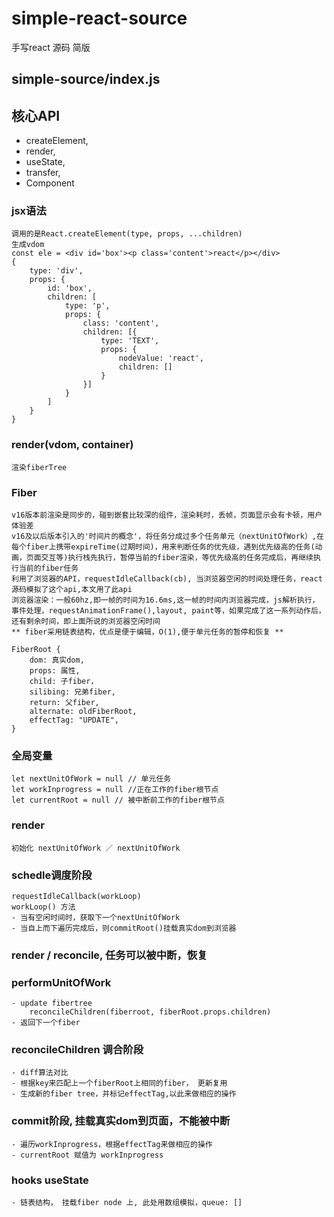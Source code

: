 # simple-react-source
手写react 源码 简版

## simple-source/index.js
## 核心API
- createElement,
- render,
- useState,
- transfer,
- Component

### jsx语法
    调用的是React.createElement(type, props, ...children) 
    生成vdom
    const ele = <div id='box'><p class='content'>react</p></div>
    {
        type: 'div',
        props: {
            id: 'box',
            children: [
                type: 'p',
                props: {
                    class: 'content',
                    children: [{
                        type: 'TEXT',
                        props: {
                            nodeValue: 'react',
                            children: []
                        }
                    }]
                }
            ]
        }
    }

### render(vdom, container)
    渲染fiberTree


### Fiber 
    v16版本前渲染是同步的，碰到嵌套比较深的组件，渲染耗时，丢帧，页面显示会有卡顿，用户体验差
    v16及以后版本引入的'时间片的概念'，将任务分成过多个任务单元（nextUnitOfWork）,在每个fiber上携带expireTime(过期时间)，用来判断任务的优先级，遇到优先级高的任务(动画，页面交互等)执行栈先执行，暂停当前的fiber渲染，等优先级高的任务完成后，再继续执行当前的fiber任务
    利用了浏览器的API，requestIdleCallback(cb), 当浏览器空闲的时间处理任务，react源码模拟了这个api,本文用了此api
    浏览器渲染：一般60hz,即一帧的时间为16.6ms,这一帧的时间内浏览器完成，js解析执行，事件处理，requestAnimationFrame(),layout, paint等，如果完成了这一系列动作后，还有剩余时间，即上面所说的浏览器空闲时间
    ** fiber采用链表结构，优点是便于编辑，O(1),便于单元任务的暂停和恢复 **

    FiberRoot {
        dom: 真实dom,
        props: 属性,
        child: 子fiber，
        silibing: 兄弟fiber,
        return: 父fiber,
        alternate: oldFiberRoot,
        effectTag: "UPDATE",
    }

### 全局变量
    let nextUnitOfWork = null // 单元任务
    let workInprogress = null //正在工作的fiber根节点
    let currentRoot = null // 被中断前工作的fiber根节点

### render 
    初始化 nextUnitOfWork ／ nextUnitOfWork

### schedle调度阶段
    requestIdleCallback(workLoop)
    workLoop() 方法
    - 当有空闲时间时，获取下一个nextUnitOfWork
    - 当自上而下遍历完成后，则commitRoot()挂载真实dom到浏览器
    
### render / reconcile, 任务可以被中断，恢复

### performUnitOfWork
    - update fibertree 
        reconcileChildren(fiberroot, fiberRoot.props.children)
    - 返回下一个fiber 
### reconcileChildren 调合阶段
    - diff算法对比
    - 根据key来匹配上一个fiberRoot上相同的fiber， 更新复用
    - 生成新的fiber tree，并标记effectTag,以此来做相应的操作

### commit阶段, 挂载真实dom到页面，不能被中断
    - 遍历workInprogress，根据effectTag来做相应的操作
    - currentRoot 赋值为 workInprogress

### hooks useState
    - 链表结构， 挂载fiber node 上, 此处用数组模拟，queue: []

